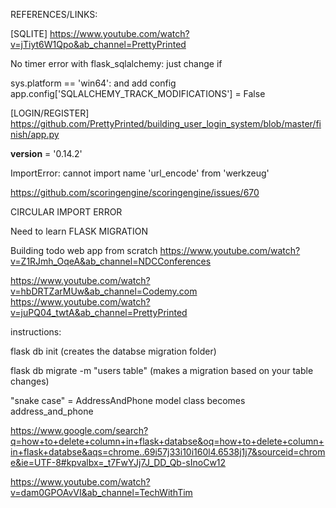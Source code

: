 REFERENCES/LINKS:

[SQLITE]
https://www.youtube.com/watch?v=jTiyt6W1Qpo&ab_channel=PrettyPrinted

No timer error with flask_sqlalchemy: just change if 

sys.platform == 'win64': and add config app.config['SQLALCHEMY_TRACK_MODIFICATIONS'] = False

[LOGIN/REGISTER]
https://github.com/PrettyPrinted/building_user_login_system/blob/master/finish/app.py

__version__ = '0.14.2'


ImportError: cannot import name 'url_encode' from 'werkzeug'

https://github.com/scoringengine/scoringengine/issues/670

CIRCULAR IMPORT ERROR 

Need to learn FLASK MIGRATION

Building todo web app from scratch https://www.youtube.com/watch?v=Z1RJmh_OqeA&ab_channel=NDCConferences

https://www.youtube.com/watch?v=hbDRTZarMUw&ab_channel=Codemy.com
https://www.youtube.com/watch?v=juPQ04_twtA&ab_channel=PrettyPrinted




instructions:

flask db init (creates the databse migration folder)

flask db migrate -m "users table" (makes a migration based on your table changes)

"snake case" = AddressAndPhone model class becomes address_and_phone

https://www.google.com/search?q=how+to+delete+column+in+flask+databse&oq=how+to+delete+column+in+flask+databse&aqs=chrome..69i57j33i10i160l4.6538j1j7&sourceid=chrome&ie=UTF-8#kpvalbx=_t7FwYJj7J_DD_Qb-sInoCw12

https://www.youtube.com/watch?v=dam0GPOAvVI&ab_channel=TechWithTim